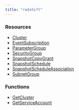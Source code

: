 ```yaml
---
title: "redshift"
---
```


<!-- WARNING: this file was generated by Pulumi Docs Generator. -->
<!-- Do not edit by hand unless you're certain you know what you are doing! -->

<style>
  table td p { margin-top: 0; margin-bottom: 0; }
</style>

<h3>Resources</h3>
<ul class="api">
    <li><a href="cluster"><span class="symbol resource"></span>Cluster</a></li>
    <li><a href="eventsubscription"><span class="symbol resource"></span>EventSubscription</a></li>
    <li><a href="parametergroup"><span class="symbol resource"></span>ParameterGroup</a></li>
    <li><a href="securitygroup"><span class="symbol resource"></span>SecurityGroup</a></li>
    <li><a href="snapshotcopygrant"><span class="symbol resource"></span>SnapshotCopyGrant</a></li>
    <li><a href="snapshotschedule"><span class="symbol resource"></span>SnapshotSchedule</a></li>
    <li><a href="snapshotscheduleassociation"><span class="symbol resource"></span>SnapshotScheduleAssociation</a></li>
    <li><a href="subnetgroup"><span class="symbol resource"></span>SubnetGroup</a></li>
</ul>

<h3>Functions</h3>
<ul class="api">
    <li><a href="getcluster"><span class="symbol datasource"></span>GetCluster</a></li>
    <li><a href="getserviceaccount"><span class="symbol datasource"></span>GetServiceAccount</a></li>
</ul>

